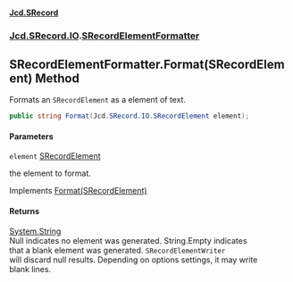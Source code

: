 #### [Jcd.SRecord](index.md 'index')
### [Jcd.SRecord.IO](Jcd.SRecord.IO.md 'Jcd.SRecord.IO').[SRecordElementFormatter](Jcd.SRecord.IO.SRecordElementFormatter.md 'Jcd.SRecord.IO.SRecordElementFormatter')

## SRecordElementFormatter.Format(SRecordElement) Method

Formats an `SRecordElement` as a element of text.

```csharp
public string Format(Jcd.SRecord.IO.SRecordElement element);
```
#### Parameters

<a name='Jcd.SRecord.IO.SRecordElementFormatter.Format(Jcd.SRecord.IO.SRecordElement).element'></a>

`element` [SRecordElement](Jcd.SRecord.IO.SRecordElement.md 'Jcd.SRecord.IO.SRecordElement')

the element to format.

Implements [Format(SRecordElement)](Jcd.SRecord.IO.ISRecordElementFormatter.Format(Jcd.SRecord.IO.SRecordElement).md 'Jcd.SRecord.IO.ISRecordElementFormatter.Format(Jcd.SRecord.IO.SRecordElement)')

#### Returns
[System.String](https://docs.microsoft.com/en-us/dotnet/api/System.String 'System.String')  
Null indicates no element was generated. String.Empty indicates  
that a blank element was generated. `SRecordElementWriter`  
will discard null results. Depending on options settings, it may write  
blank lines.
